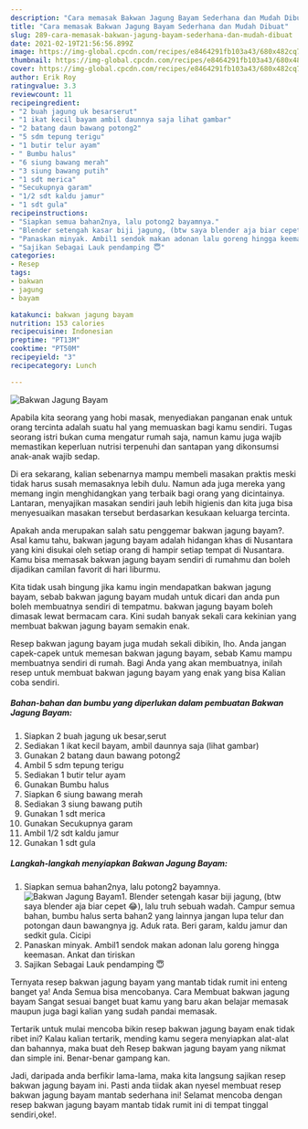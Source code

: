 ```yaml
---
description: "Cara memasak Bakwan Jagung Bayam Sederhana dan Mudah Dibuat"
title: "Cara memasak Bakwan Jagung Bayam Sederhana dan Mudah Dibuat"
slug: 289-cara-memasak-bakwan-jagung-bayam-sederhana-dan-mudah-dibuat
date: 2021-02-19T21:56:56.899Z
image: https://img-global.cpcdn.com/recipes/e8464291fb103a43/680x482cq70/bakwan-jagung-bayam-foto-resep-utama.jpg
thumbnail: https://img-global.cpcdn.com/recipes/e8464291fb103a43/680x482cq70/bakwan-jagung-bayam-foto-resep-utama.jpg
cover: https://img-global.cpcdn.com/recipes/e8464291fb103a43/680x482cq70/bakwan-jagung-bayam-foto-resep-utama.jpg
author: Erik Roy
ratingvalue: 3.3
reviewcount: 11
recipeingredient:
- "2 buah jagung uk besarserut"
- "1 ikat kecil bayam ambil daunnya saja lihat gambar"
- "2 batang daun bawang potong2"
- "5 sdm tepung terigu"
- "1 butir telur ayam"
- " Bumbu halus"
- "6 siung bawang merah"
- "3 siung bawang putih"
- "1 sdt merica"
- "Secukupnya garam"
- "1/2 sdt kaldu jamur"
- "1 sdt gula"
recipeinstructions:
- "Siapkan semua bahan2nya, lalu potong2 bayamnya."
- "Blender setengah kasar biji jagung, (btw saya blender aja biar cepet 😂), lalu truh sebuah wadah. Campur semua bahan, bumbu halus serta bahan2 yang lainnya jangan lupa telur dan potongan daun bawangnya jg. Aduk rata. Beri garam, kaldu jamur dan sedkit gula. Cicipi"
- "Panaskan minyak. Ambil1 sendok makan adonan lalu goreng hingga keemasan. Ankat dan tiriskan"
- "Sajikan Sebagai Lauk pendamping 😇"
categories:
- Resep
tags:
- bakwan
- jagung
- bayam

katakunci: bakwan jagung bayam 
nutrition: 153 calories
recipecuisine: Indonesian
preptime: "PT13M"
cooktime: "PT50M"
recipeyield: "3"
recipecategory: Lunch

---
```



![Bakwan Jagung Bayam](https://img-global.cpcdn.com/recipes/e8464291fb103a43/680x482cq70/bakwan-jagung-bayam-foto-resep-utama.jpg)

Apabila kita seorang yang hobi masak, menyediakan panganan enak untuk orang tercinta adalah suatu hal yang memuaskan bagi kamu sendiri. Tugas seorang istri bukan cuma mengatur rumah saja, namun kamu juga wajib memastikan keperluan nutrisi terpenuhi dan santapan yang dikonsumsi anak-anak wajib sedap.

Di era  sekarang, kalian sebenarnya mampu membeli masakan praktis meski tidak harus susah memasaknya lebih dulu. Namun ada juga mereka yang memang ingin menghidangkan yang terbaik bagi orang yang dicintainya. Lantaran, menyajikan masakan sendiri jauh lebih higienis dan kita juga bisa menyesuaikan masakan tersebut berdasarkan kesukaan keluarga tercinta. 



Apakah anda merupakan salah satu penggemar bakwan jagung bayam?. Asal kamu tahu, bakwan jagung bayam adalah hidangan khas di Nusantara yang kini disukai oleh setiap orang di hampir setiap tempat di Nusantara. Kamu bisa memasak bakwan jagung bayam sendiri di rumahmu dan boleh dijadikan camilan favorit di hari liburmu.

Kita tidak usah bingung jika kamu ingin mendapatkan bakwan jagung bayam, sebab bakwan jagung bayam mudah untuk dicari dan anda pun boleh membuatnya sendiri di tempatmu. bakwan jagung bayam boleh dimasak lewat bermacam cara. Kini sudah banyak sekali cara kekinian yang membuat bakwan jagung bayam semakin enak.

Resep bakwan jagung bayam juga mudah sekali dibikin, lho. Anda jangan capek-capek untuk memesan bakwan jagung bayam, sebab Kamu mampu membuatnya sendiri di rumah. Bagi Anda yang akan membuatnya, inilah resep untuk membuat bakwan jagung bayam yang enak yang bisa Kalian coba sendiri.

<!--inarticleads1-->

##### Bahan-bahan dan bumbu yang diperlukan dalam pembuatan Bakwan Jagung Bayam:

1. Siapkan 2 buah jagung uk besar,serut
1. Sediakan 1 ikat kecil bayam, ambil daunnya saja (lihat gambar)
1. Gunakan 2 batang daun bawang potong2
1. Ambil 5 sdm tepung terigu
1. Sediakan 1 butir telur ayam
1. Gunakan  Bumbu halus
1. Siapkan 6 siung bawang merah
1. Sediakan 3 siung bawang putih
1. Gunakan 1 sdt merica
1. Gunakan Secukupnya garam
1. Ambil 1/2 sdt kaldu jamur
1. Gunakan 1 sdt gula




<!--inarticleads2-->

##### Langkah-langkah menyiapkan Bakwan Jagung Bayam:

1. Siapkan semua bahan2nya, lalu potong2 bayamnya.
<img src="https://img-global.cpcdn.com/steps/ccc7d35a4566a555/160x128cq70/bakwan-jagung-bayam-langkah-memasak-1-foto.jpg" alt="Bakwan Jagung Bayam">1. Blender setengah kasar biji jagung, (btw saya blender aja biar cepet 😂), lalu truh sebuah wadah. Campur semua bahan, bumbu halus serta bahan2 yang lainnya jangan lupa telur dan potongan daun bawangnya jg. Aduk rata. Beri garam, kaldu jamur dan sedkit gula. Cicipi
1. Panaskan minyak. Ambil1 sendok makan adonan lalu goreng hingga keemasan. Ankat dan tiriskan
1. Sajikan Sebagai Lauk pendamping 😇




Ternyata resep bakwan jagung bayam yang mantab tidak rumit ini enteng banget ya! Anda Semua bisa mencobanya. Cara Membuat bakwan jagung bayam Sangat sesuai banget buat kamu yang baru akan belajar memasak maupun juga bagi kalian yang sudah pandai memasak.

Tertarik untuk mulai mencoba bikin resep bakwan jagung bayam enak tidak ribet ini? Kalau kalian tertarik, mending kamu segera menyiapkan alat-alat dan bahannya, maka buat deh Resep bakwan jagung bayam yang nikmat dan simple ini. Benar-benar gampang kan. 

Jadi, daripada anda berfikir lama-lama, maka kita langsung sajikan resep bakwan jagung bayam ini. Pasti anda tiidak akan nyesel membuat resep bakwan jagung bayam mantab sederhana ini! Selamat mencoba dengan resep bakwan jagung bayam mantab tidak rumit ini di tempat tinggal sendiri,oke!.

